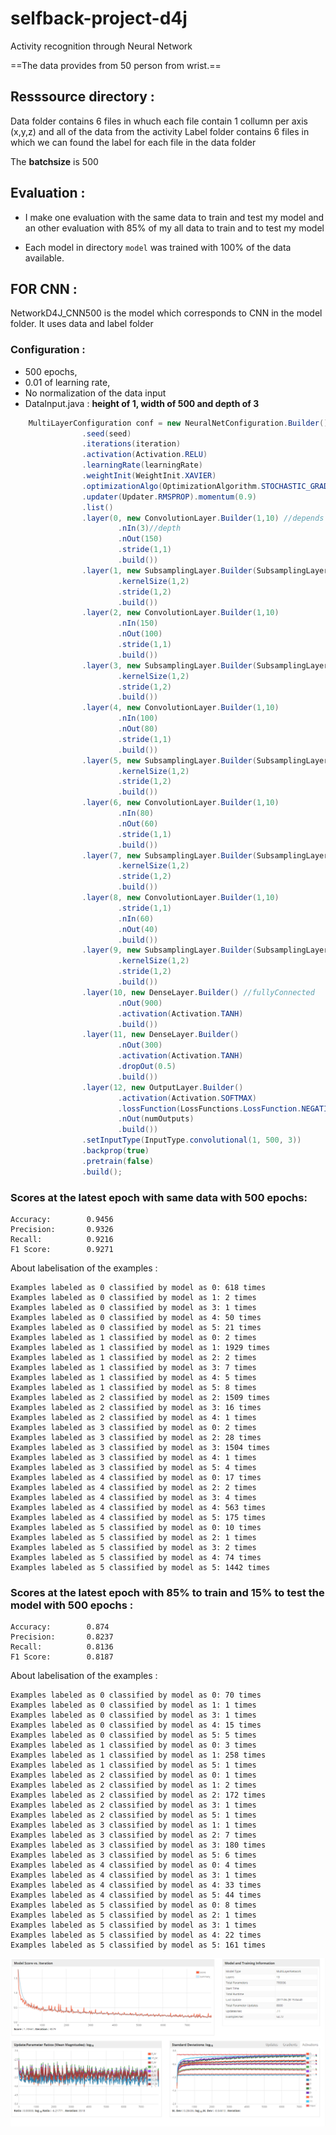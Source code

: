 # selfback-project-d4j

Activity recognition through Neural Network

==The data provides from 50 person from wrist.==

## Resssource directory :

Data folder contains 6 files in whuch each file contain 1 collumn per axis (x,y,z) and all of the data from the activity
Label folder contains 6 files in which we can found the label for each file in the data folder

The **batchsize** is 500

## Evaluation :

- I make one evaluation with the same data to train and test my model and an other evaluation with 85% of my all data to train and to test my model

- Each model in directory ``model`` was trained with 100% of the data available.

## FOR CNN : 

NetworkD4J_CNN500 is the model which corresponds to CNN in the model folder. It uses data and label folder 

### Configuration : 

* 500 epochs,
* 0.01 of learning rate,
* No normalization of the data input
* DataInput.java : **height of 1, width of 500 and depth of 3**

```java
    MultiLayerConfiguration conf = new NeuralNetConfiguration.Builder()
                .seed(seed)
                .iterations(iteration)
                .activation(Activation.RELU)
                .learningRate(learningRate)
                .weightInit(WeightInit.XAVIER)
                .optimizationAlgo(OptimizationAlgorithm.STOCHASTIC_GRADIENT_DESCENT)
                .updater(Updater.RMSPROP).momentum(0.9)
                .list()
                .layer(0, new ConvolutionLayer.Builder(1,10) //depends height
                        .nIn(3)//depth
                        .nOut(150)
                        .stride(1,1)
                        .build())
                .layer(1, new SubsamplingLayer.Builder(SubsamplingLayer.PoolingType.MAX) //max pooling
                        .kernelSize(1,2)
                        .stride(1,2)
                        .build())
                .layer(2, new ConvolutionLayer.Builder(1,10)
                        .nIn(150)
                        .nOut(100)
                        .stride(1,1)
                        .build())
                .layer(3, new SubsamplingLayer.Builder(SubsamplingLayer.PoolingType.MAX)
                        .kernelSize(1,2)
                        .stride(1,2)
                        .build())
                .layer(4, new ConvolutionLayer.Builder(1,10)
                        .nIn(100)
                        .nOut(80)
                        .stride(1,1)
                        .build())
                .layer(5, new SubsamplingLayer.Builder(SubsamplingLayer.PoolingType.MAX)
                        .kernelSize(1,2)
                        .stride(1,2)
                        .build())
                .layer(6, new ConvolutionLayer.Builder(1,10)
                        .nIn(80)
                        .nOut(60)
                        .stride(1,1)
                        .build())
                .layer(7, new SubsamplingLayer.Builder(SubsamplingLayer.PoolingType.MAX)
                        .kernelSize(1,2)
                        .stride(1,2)
                        .build())
                .layer(8, new ConvolutionLayer.Builder(1,10)
                        .stride(1,1)
                        .nIn(60)
                        .nOut(40)
                        .build())
                .layer(9, new SubsamplingLayer.Builder(SubsamplingLayer.PoolingType.MAX)
                        .kernelSize(1,2)
                        .stride(1,2)
                        .build())
                .layer(10, new DenseLayer.Builder() //fullyConnected
                        .nOut(900)
                        .activation(Activation.TANH)
                        .build())
                .layer(11, new DenseLayer.Builder()
                        .nOut(300)
                        .activation(Activation.TANH)
                        .dropOut(0.5)
                        .build())
                .layer(12, new OutputLayer.Builder()
                        .activation(Activation.SOFTMAX)
                        .lossFunction(LossFunctions.LossFunction.NEGATIVELOGLIKELIHOOD)
                        .nOut(numOutputs)
                        .build())
                .setInputType(InputType.convolutional(1, 500, 3))
                .backprop(true)
                .pretrain(false)
                .build();
```

### Scores at the latest epoch with same data with 500 epochs:
```
Accuracy:        0.9456
Precision:       0.9326
Recall:          0.9216
F1 Score:        0.9271
```
About labelisation of the examples :

```
Examples labeled as 0 classified by model as 0: 618 times
Examples labeled as 0 classified by model as 1: 2 times
Examples labeled as 0 classified by model as 3: 1 times
Examples labeled as 0 classified by model as 4: 50 times
Examples labeled as 0 classified by model as 5: 21 times
Examples labeled as 1 classified by model as 0: 2 times
Examples labeled as 1 classified by model as 1: 1929 times
Examples labeled as 1 classified by model as 2: 2 times
Examples labeled as 1 classified by model as 3: 7 times
Examples labeled as 1 classified by model as 4: 5 times
Examples labeled as 1 classified by model as 5: 8 times
Examples labeled as 2 classified by model as 2: 1509 times
Examples labeled as 2 classified by model as 3: 16 times
Examples labeled as 2 classified by model as 4: 1 times
Examples labeled as 3 classified by model as 0: 2 times
Examples labeled as 3 classified by model as 2: 28 times
Examples labeled as 3 classified by model as 3: 1504 times
Examples labeled as 3 classified by model as 4: 1 times
Examples labeled as 3 classified by model as 5: 4 times
Examples labeled as 4 classified by model as 0: 17 times
Examples labeled as 4 classified by model as 2: 2 times
Examples labeled as 4 classified by model as 3: 4 times
Examples labeled as 4 classified by model as 4: 563 times
Examples labeled as 4 classified by model as 5: 175 times
Examples labeled as 5 classified by model as 0: 10 times
Examples labeled as 5 classified by model as 2: 1 times
Examples labeled as 5 classified by model as 3: 2 times
Examples labeled as 5 classified by model as 4: 74 times
Examples labeled as 5 classified by model as 5: 1442 times
```

### Scores at the latest epoch with 85% to train and 15% to test the model with 500 epochs :

```
Accuracy:        0.874
Precision:       0.8237
Recall:          0.8136
F1 Score:        0.8187
```
About labelisation of the examples :

```
Examples labeled as 0 classified by model as 0: 70 times
Examples labeled as 0 classified by model as 1: 1 times
Examples labeled as 0 classified by model as 3: 1 times
Examples labeled as 0 classified by model as 4: 15 times
Examples labeled as 0 classified by model as 5: 5 times
Examples labeled as 1 classified by model as 0: 3 times
Examples labeled as 1 classified by model as 1: 258 times
Examples labeled as 1 classified by model as 5: 1 times
Examples labeled as 2 classified by model as 0: 1 times
Examples labeled as 2 classified by model as 1: 2 times
Examples labeled as 2 classified by model as 2: 172 times
Examples labeled as 2 classified by model as 3: 1 times
Examples labeled as 2 classified by model as 5: 1 times
Examples labeled as 3 classified by model as 1: 1 times
Examples labeled as 3 classified by model as 2: 7 times
Examples labeled as 3 classified by model as 3: 180 times
Examples labeled as 3 classified by model as 5: 6 times
Examples labeled as 4 classified by model as 0: 4 times
Examples labeled as 4 classified by model as 3: 1 times
Examples labeled as 4 classified by model as 4: 33 times
Examples labeled as 4 classified by model as 5: 44 times
Examples labeled as 5 classified by model as 0: 8 times
Examples labeled as 5 classified by model as 2: 1 times
Examples labeled as 5 classified by model as 3: 1 times
Examples labeled as 5 classified by model as 4: 22 times
Examples labeled as 5 classified by model as 5: 161 times
```

![alt text](https://github.com/maxgfr/D4JSelfback/blob/master/screen/CNN_500/Capture.PNG)
